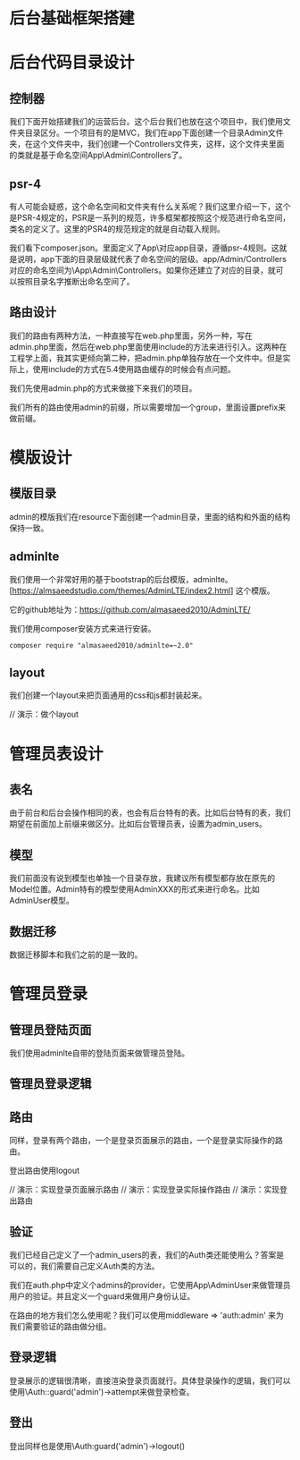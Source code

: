 # 后台基础框架搭建

# 后台代码目录设计

## 控制器

我们下面开始搭建我们的运营后台。这个后台我们也放在这个项目中，我们使用文件夹目录区分。一个项目有的是MVC，我们在app下面创建一个目录Admin文件夹，在这个文件夹中，我们创建一个Controllers文件夹，这样，这个文件夹里面的类就是基于命名空间App\Admin\Controllers了。

## psr-4

有人可能会疑惑，这个命名空间和文件夹有什么关系呢？我们这里介绍一下，这个是PSR-4规定的，PSR是一系列的规范，许多框架都按照这个规范进行命名空间，类名的定义了。这里的PSR4的规范规定的就是自动载入规则。

我们看下composer.json。里面定义了App\对应app目录，遵循psr-4规则。这就是说明，app下面的目录层级就代表了命名空间的层级。app/Admin/Controllers对应的命名空间为\App\Admin\Controllers。如果你还建立了对应的目录，就可以按照目录名字推断出命名空间了。

## 路由设计

我们的路由有两种方法，一种直接写在web.php里面，另外一种，写在admin.php里面，然后在web.php里面使用include的方法来进行引入。这两种在工程学上面，我其实更倾向第二种，把admin.php单独存放在一个文件中。但是实际上，使用include的方式在5.4使用路由缓存的时候会有点问题。

我们先使用admin.php的方式来做接下来我们的项目。

我们所有的路由使用admin的前缀，所以需要增加一个group，里面设置prefix来做前缀。

# 模版设计

## 模版目录

admin的模版我们在resource下面创建一个admin目录，里面的结构和外面的结构保持一致。

## adminlte

我们使用一个非常好用的基于bootstrap的后台模版，adminlte。[https://almsaeedstudio.com/themes/AdminLTE/index2.html] 这个模版。

它的github地址为：https://github.com/almasaeed2010/AdminLTE/

我们使用composer安装方式来进行安装。

```
composer require "almasaeed2010/adminlte=~2.0"
```

## layout

我们创建一个layout来把页面通用的css和js都封装起来。

// 演示：做个layout

# 管理员表设计

## 表名

由于前台和后台会操作相同的表，也会有后台特有的表。比如后台特有的表，我们期望在前面加上前缀来做区分。比如后台管理员表，设置为admin_users。

## 模型

我们前面没有说到模型也单独一个目录存放，我建议所有模型都存放在原先的Model位置。Admin特有的模型使用AdminXXX的形式来进行命名。比如AdminUser模型。

## 数据迁移

数据迁移脚本和我们之前的是一致的。

# 管理员登录

## 管理员登陆页面

我们使用adminlte自带的登陆页面来做管理员登陆。

## 管理员登录逻辑

## 路由

同样，登录有两个路由，一个是登录页面展示的路由，一个是登录实际操作的路由。

登出路由使用logout

// 演示：实现登录页面展示路由
// 演示：实现登录实际操作路由
// 演示：实现登出路由

## 验证

我们已经自己定义了一个admin_users的表，我们的Auth类还能使用么？答案是可以的，我们需要自己定义Auth类的方法。

我们在auth.php中定义个admins的provider，它使用App\AdminUser来做管理员用户的验证。并且定义一个guard来做用户身份认证。

在路由的地方我们怎么使用呢？我们可以使用middleware => 'auth:admin' 来为我们需要验证的路由做分组。

## 登录逻辑

登录展示的逻辑很清晰，直接渲染登录页面就行。具体登录操作的逻辑，我们可以使用\Auth::guard('admin')->attempt来做登录检查。

## 登出

登出同样也是使用\Auth:guard('admin')->logout()
